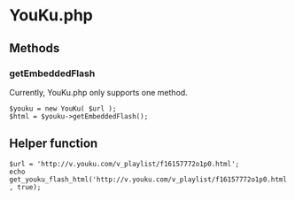 
# YouKu.php

## Methods

### getEmbeddedFlash

Currently, YouKu.php only supports one method.

    $youku = new YouKu( $url );
    $html = $youku->getEmbeddedFlash();

## Helper function

    $url = 'http://v.youku.com/v_playlist/f16157772o1p0.html';
    echo get_youku_flash_html('http://v.youku.com/v_playlist/f16157772o1p0.html' , true);

